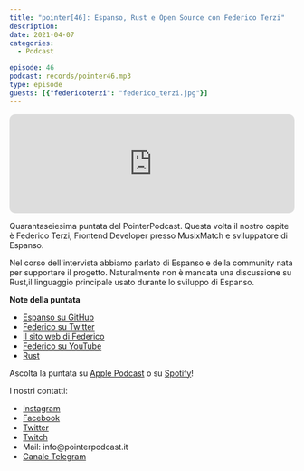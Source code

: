 ```yaml
---
title: "pointer[46]: Espanso, Rust e Open Source con Federico Terzi"
description:
date: 2021-04-07
categories:
  - Podcast

episode: 46
podcast: records/pointer46.mp3
type: episode
guests: [{"federicoterzi": "federico_terzi.jpg"}]
---
```


<p><iframe src="https://embed.podcasts.apple.com/us/podcast/pointer-46-espanso-rust-e-open-source-con-federico-terzi/id1465505870?i=1000516119791&amp;itsct=podcast_box&amp;itscg=30200&amp;theme=auto" sandbox="allow-forms allow-popups allow-same-origin allow-scripts allow-top-navigation-by-user-activation" allow="autoplay *; encrypted-media *;" style="width: 100%; max-width: 660px; overflow: hidden; border-radius: 10px; background: transparent none repeat scroll 0% 0%; --darkreader-inline-bgcolor:transparent; --darkreader-inline-bgimage:none;" data-darkreader-inline-bgcolor="" data-darkreader-inline-bgimage="" height="175px" frameborder="0"></iframe></p>

<!-- wp:paragraph -->
<p>Quarantaseiesima puntata del PointerPodcast. Questa volta il nostro ospite è Federico Terzi, Frontend Developer presso MusixMatch e sviluppatore di Espanso.</p>
<!-- /wp:paragraph -->

<!-- wp:paragraph -->
<p>Nel corso dell'intervista abbiamo parlato di Espanso e della community nata per supportare il progetto. Naturalmente non è mancata una discussione su Rust,il linguaggio principale usato durante lo sviluppo di Espanso.</p>
<!-- /wp:paragraph -->

<!-- wp:paragraph -->
<p><strong>Note della puntata</strong></p>
<!-- /wp:paragraph -->

<!-- wp:list -->
<ul><li><a href="https://github.com/federico-terzi/espanso">Espanso su GitHub</a></li><li><a href="https://twitter.com/terzi_federico">Federico su Twitter</a></li><li><a href="https://federicoterzi.com/">Il sito web di Federico</a></li><li><a href="https://www.youtube.com/channel/UCLXAviTgz5MuJrR_rbLGNWg">Federico su YouTube</a></li><li><a href="https://www.rust-lang.org/">Rust</a></li></ul>
<!-- /wp:list -->

<!-- wp:paragraph -->
<p>Ascolta la puntata su <a href="https://podcasts.apple.com/it/podcast/pointerpodcast/id1465505870">Apple Podcast</a> o su <a href="https://open.spotify.com/show/3XmDzcZv4rCIx1VpWrbrkh">Spotify</a>!</p>
<!-- /wp:paragraph -->

<!-- wp:paragraph -->
<p>I nostri contatti:</p>
<!-- /wp:paragraph -->

<!-- wp:list -->
<ul><li><a href="https://www.instagram.com/pointerpodcast/">Instagram</a></li><li><a href="https://www.facebook.com/pointerPodcast/">Facebook</a></li><li><a href="https://twitter.com/PointerPodcast">Twitter</a></li><li><a href="https://www.twitch.tv/pointerpodcast">Twitch</a></li><li>Mail: info@pointerpodcast.it</li><li><a href="https://t.me/PointerPodcast">Canale Telegram</a></li></ul>
<!-- /wp:list -->